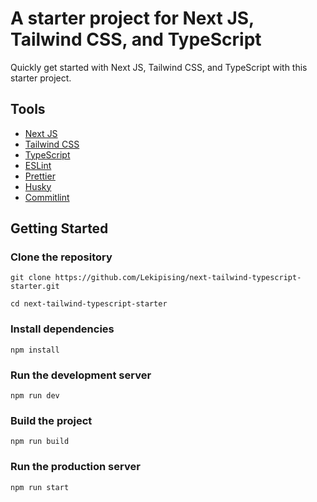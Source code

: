 # A starter project for Next JS, Tailwind CSS, and TypeScript

Quickly get started with Next JS, Tailwind CSS, and TypeScript with this starter project.

## Tools
- [Next JS](https://nextjs.org/)
- [Tailwind CSS](https://tailwindcss.com/)
- [TypeScript](https://www.typescriptlang.org/)
- [ESLint](https://eslint.org/)
- [Prettier](https://prettier.io/)
- [Husky](https://typicode.github.io/husky/#/)
- [Commitlint](https://commitlint.js.org/#/)


## Getting Started

### Clone the repository

```git clone https://github.com/Lekipising/next-tailwind-typescript-starter.git```

```cd next-tailwind-typescript-starter```

### Install dependencies

```npm install```

### Run the development server

```npm run dev```

### Build the project

```npm run build```

### Run the production server

```npm run start```